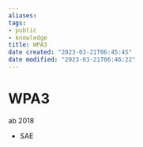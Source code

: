 ```yaml
---
aliases: 
tags:
- public
- knowledge
title: WPA3
date created: "2023-03-21T06:45:45"
date modified: "2023-03-21T06:46:22"
---
```


# WPA3

ab 2018

- SAE
